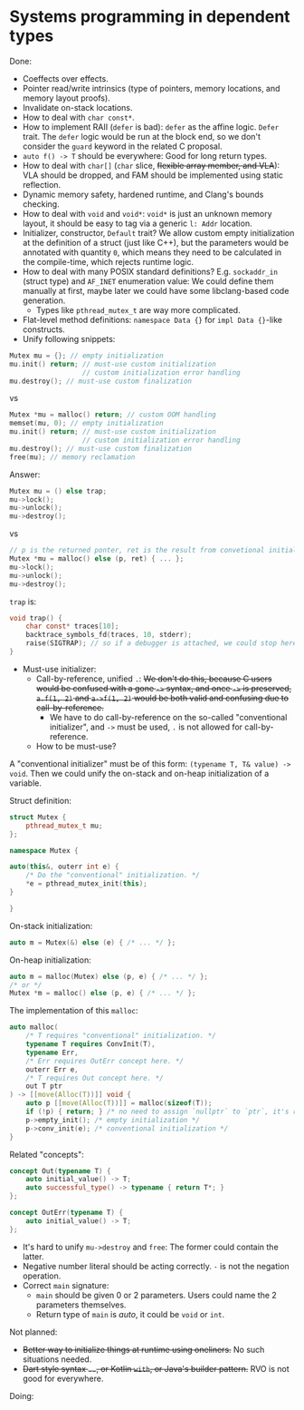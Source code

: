 # Systems programming in dependent types

Done:

* Coeffects over effects.
* Pointer read/write intrinsics (type of pointers, memory locations, and memory layout proofs).
* Invalidate on-stack locations.
* How to deal with `char const*`.
* How to implement RAII (`defer` is bad): `defer` as the affine logic. `Defer` trait. The `defer` logic would be run at
  the block end, so we don't consider the `guard` keyword in the related C proposal.
* `auto f() -> T` should be everywhere: Good for long return types.
* How to deal with `char[]` (`char` slice, ~~flexible array member, and VLA~~): VLA should be dropped, and FAM should be
  implemented using static reflection.
* Dynamic memory safety, hardened runtime, and Clang's bounds checking.
* How to deal with `void` and `void*`: `void*` is just an unknown memory layout, it should be easy to tag via a generic
  `l: Addr` location.
* Initializer, constructor, `Default` trait? We allow custom empty initialization at the definition of a struct (just
  like C++), but the parameters would be annotated with quantity `0`, which means they need to be calculated in the
  compile-time, which rejects runtime logic.
* How to deal with many POSIX standard definitions? E.g. `sockaddr_in` (struct type) and `AF_INET` enumeration value: We
  could define them manually at first, maybe later we could have some libclang-based code generation.
    * Types like `pthread_mutex_t` are way more complicated.
* Flat-level method definitions: `namespace Data {}` for `impl Data {}`-like constructs.
* Unify following snippets:

```c
Mutex mu = {}; // empty initialization
mu.init() return; // must-use custom initialization
                  // custom initialization error handling
mu.destroy(); // must-use custom finalization
```

vs

```c
Mutex *mu = malloc() return; // custom OOM handling
memset(mu, 0); // empty initialization
mu.init() return; // must-use custom initialization
                  // custom initialization error handling
mu.destroy(); // must-use custom finalization
free(mu); // memory reclamation
```

Answer:

```c
Mutex mu = () else trap;
mu->lock();
mu->unlock();
mu->destroy();
```

vs

```c
// p is the returned ponter, ret is the result from convetional initializer.
Mutex *mu = malloc() else (p, ret) { ... };
mu->lock();
mu->unlock();
mu->destroy();
```

`trap` is:

```c
void trap() {
    char const* traces[10];
    backtrace_symbols_fd(traces, 10, stderr);
    raise(SIGTRAP); // so if a debugger is attached, we could stop here.
}
```

* Must-use initializer:
    * Call-by-reference, unified `.`: ~~We don't do this, because C users would be confused with a gone `->` syntax, and
      once `->` is preserved, `a.f(1, 2)` and `a->f(1, 2)` would be both valid and confusing due to call-by-reference.~~
        * We have to do call-by-reference on the so-called "conventional initializer", and `->` must be used, `.` is not
          allowed for call-by-reference.
    * How to be must-use?

A "conventional initializer" must be of this form: `(typename T, T& value) -> void`. Then we could unify the on-stack
and on-heap initialization of a variable.

Struct definition:

```cpp
struct Mutex {
    pthread_mutex_t mu;
};

namespace Mutex {

auto(this&, outerr int e) {
    /* Do the "conventional" initialization. */
    *e = pthread_mutex_init(this);
}

}
```

On-stack initialization:

```cpp
auto m = Mutex(&) else (e) { /* ... */ };
```

On-heap initialization:

```cpp
auto m = malloc(Mutex) else (p, e) { /* ... */ };
/* or */
Mutex *m = malloc() else (p, e) { /* ... */ };
```

The implementation of this `malloc`:

```cpp
auto malloc(
    /* T requires "conventional" initialization. */
    typename T requires ConvInit(T),
    typename Err,
    /* Err requires OutErr concept here. */
    outerr Err e,
    /* T requires Out concept here. */
    out T ptr
) -> [[move(Alloc(T))]] void {
    auto p [[move(Alloc(T))]] = malloc(sizeof(T));
    if (!p) { return; } /* no need to assign `nullptr` to `ptr`, it's required in `Out`, like `OutErr` */
    p->empty_init(); /* empty initialization */
    p->conv_init(e); /* conventional initialization */
}
```

Related "concepts":

```cpp
concept Out(typename T) {
    auto initial_value() -> T;
    auto successful_type() -> typename { return T*; }
};

concept OutErr(typename T) {
    auto initial_value() -> T;
};
```

* It's hard to unify `mu->destroy` and `free`: The former could contain the latter.
* Negative number literal should be acting correctly. `-` is not the negation operation.
* Correct `main` signature:
    * `main` should be given 0 or 2 parameters. Users could name the 2 parameters themselves.
    * Return type of `main` is *auto*, it could be `void` or `int`.

Not planned:

* ~~Better way to initialize things at runtime using oneliners.~~ No such situations needed.
* ~~Dart style syntax `..`, or Kotlin `with`, or Java's builder pattern.~~ RVO is not good for everywhere.

Doing:
